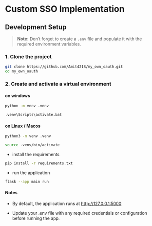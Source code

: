 # Custom SSO Implementation

## Development Setup

> **Note:** Don’t forget to create a `.env` file and populate it with the required environment variables.

### 1. Clone the project

```bash
git clone https://github.com/Amit4218/my_own_oauth.git
cd my_own_oauth
```

### 2. Create and activate a virtual environment

#### on windows

```bash
python -m venv .venv

.venv\Scripts\activate.bat
```

#### on Linux / Macos

```bash
python3 -m venv .venv

source .venv/bin/activate
```

- install the requirements

```bash
pip install -r requirements.txt
```

- run the application

```bash
flask --app main run
```

#### Notes

- By default, the application runs at http://127.0.0.1:5000

- Update your .env file with any required credentials or configuration before running the app.

